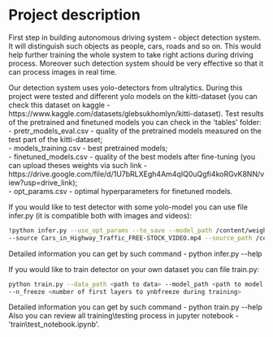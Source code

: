 # Project description
<p>First step in building autonomous driving system - object detection system. It will distinguish such objects as people, cars, roads and so on. 
This would help further training the whole system to take right actions during driving process. 
Moreover such detection system should be very effective so that it can process images in real time.</p>

<p>Our detection system uses yolo-detectors from ultralytics. During this project were tested and different yolo models on the kitti-dataset (you can check this dataset on kaggle - https://www.kaggle.com/datasets/glebsukhomlyn/kitti-dataset). Test results of the pretrained and finetuned models you can check in the 'tables' folder: 
<br> - pretr_models_eval.csv - quality of the pretrained models measured on the test part of the kitti-dataset;
<br> - models_training.csv - best pretrained models;
<br> - finetuned_models.csv - quality of the best models after fine-tuning (you can upload theses weights via such link - https://drive.google.com/file/d/1U7bRLXEgh4Am4qIQ0uQgfi4koRGvK8NN/view?usp=drive_link);
<br> - opt_params.csv - optimal hyperparameters for finetuned models.</p>

If you would like to test detector with some yolo-model you can use file infer.py (it is compatible both with images and videos):
```bash
!python infer.py --use_opt_params --to_save --model_path /content/weights/best_yolov8m.pt \
--source Cars_in_Highway_Traffic_FREE-STOCK_VIDEO.mp4 --source_path /content/
```
Detailed information you can get by such command - python infer.py --help

If you would like to train detector on your own dataset you can file train.py:
```bash
python train.py --data_path <path to data> --model_path <path to model config file> --epochs <num epochs to train> \
--n_freeze <number of first layers to ynbfreeze during training>
```
Detailed information you can get by such command - python train.py --help
<br>Also you can review all training\testing process in jupyter notebook - 'train\test_notebook.ipynb'.
